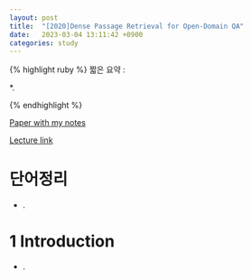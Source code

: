 ```yaml
---
layout: post
title:  "[2020]Dense Passage Retrieval for Open-Domain QA"
date:   2023-03-04 13:11:42 +0900
categories: study
---
```






{% highlight ruby %}
짧은 요약 :  

*.  
   
{% endhighlight %}


[Paper with my notes](https://drive.google.com/drive/folders/1HvR4KPgOxNDmgoDysz9t3EE1z1Wl-o6Q?usp=sharing)  


[Lecture link](https://slideslive.com/38939151/dense-passage-retrieval-for-opendomain-question-answering)  


# 단어정리  
* .  

   

# 1 Introduction  
* .  
